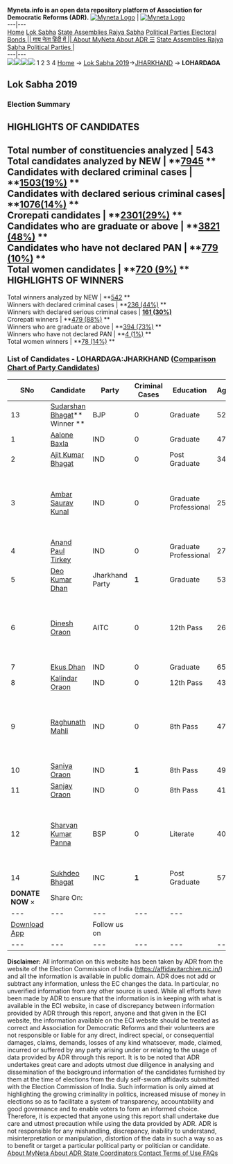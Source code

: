 **Myneta.info is an open data repository platform of Association for Democratic Reforms (ADR).**
[![Myneta Logo](https://www.myneta.info/lib/img/myneta-logo.png)](https://www.myneta.info/) | [![Myneta Logo](https://www.myneta.info/lib/img/adr-logo.png)](https://adrindia.org)  
---|---  
[Home](https://www.myneta.info/) [Lok Sabha](https://www.myneta.info/#ls "Lok Sabha") [ State Assemblies ](https://www.myneta.info/#sa "State Assemblies") [Rajya Sabha](https://www.myneta.info/#rs "Rajya Sabha") [Political Parties ](https://www.myneta.info/party "Political Parties") [ Electoral Bonds ](https://www.myneta.info/electoral_bonds "Electoral Bonds") [ || माय नेता हिंदी में || ](https://translate.google.co.in/translate?prev=hp&hl=en&js=y&u=www.myneta.info&sl=en&tl=hi&history_state0=) [ About MyNeta ](https://adrindia.org/content/about-myneta) [ About ADR ](https://adrindia.org/about-adr/who-we-are) [☰](javascript:void\(0\))
[ State Assemblies ](https://www.myneta.info/#sa "State Assemblies") [ Rajya Sabha ](https://www.myneta.info/#rs "Rajya Sabha") [ Political Parties ](https://www.myneta.info/party "Political Parties")
|   
---|---  
![](https://www.myneta.info/lib/img/banner/banner-1.png)![](https://www.myneta.info/lib/img/banner/banner-2.png)![](https://www.myneta.info/lib/img/banner/banner-3.png)![](https://www.myneta.info/lib/img/banner/banner-4.png)
1  2  3  4 
[Home](https://www.myneta.info/) → [Lok Sabha 2019](https://www.myneta.info/LokSabha2019/)→[JHARKHAND](https://www.myneta.info/LokSabha2019/index.php?action=show_constituencies&state_id=60) → **LOHARDAGA**
### 
## Lok Sabha 2019
###  Election Summary 
HIGHLIGHTS OF CANDIDATES  
---  
Total number of constituencies analyzed |  543   
Total candidates analyzed by NEW | **[7945](https://www.myneta.info/LokSabha2019/index.php?action=summary&subAction=candidates_analyzed&sort=candidate#summary) **  
Candidates with declared criminal cases | **[1503(19%)](https://www.myneta.info/LokSabha2019/index.php?action=summary&subAction=crime&sort=candidate#summary) **  
Candidates with declared serious criminal cases| **[1076(14%)](https://www.myneta.info/LokSabha2019/index.php?action=summary&subAction=serious_crime&sort=candidate#summary) **  
Crorepati candidates | **[2301(29%)](https://www.myneta.info/LokSabha2019/index.php?action=summary&subAction=crorepati&sort=candidate#summary) **  
Candidates who are graduate or above | **[3821 (48%)](https://www.myneta.info/LokSabha2019/index.php?action=summary&subAction=education&sort=candidate#summary) **  
Candidates who have not declared PAN | **[779 (10%)](https://www.myneta.info/LokSabha2019/index.php?action=summary&subAction=without_pan&sort=candidate#summary) **  
Total women candidates | **[720 (9%)](https://www.myneta.info/LokSabha2019/index.php?action=summary&subAction=women_candidate&sort=candidate#summary) **  
HIGHLIGHTS OF WINNERS  
---  
Total winners analyzed by NEW | **[542](https://www.myneta.info/LokSabha2019/index.php?action=summary&subAction=winner_analyzed&sort=candidate#summary) **  
Winners with declared criminal cases | **[236 (44%)](https://www.myneta.info/LokSabha2019/index.php?action=summary&subAction=winner_crime&sort=candidate#summary) **  
Winners with declared serious criminal cases | **[161 (30%)](https://www.myneta.info/LokSabha2019/index.php?action=summary&subAction=winner_serious_crime&sort=candidate#summary)**  
Crorepati winners | **[479 (88%)](https://www.myneta.info/LokSabha2019/index.php?action=summary&subAction=winner_crorepati&sort=candidate#summary) **  
Winners who are graduate or above | **[394 (73%)](https://www.myneta.info/LokSabha2019/index.php?action=summary&subAction=winner_education&sort=candidate#summary) **  
Winners who have not declared PAN | **[4 (1%)](https://www.myneta.info/LokSabha2019/index.php?action=summary&subAction=winner_without_pan&sort=candidate#summary) **  
Total women winners | **[78 (14%)](https://www.myneta.info/LokSabha2019/index.php?action=summary&subAction=winner_women&sort=candidate#summary) **  
### List of Candidates - LOHARDAGA:JHARKHAND ([Comparison Chart of Party Candidates](https://www.myneta.info/LokSabha2019/comparisonchart.php?constituency_id=587))
SNo | Candidate| Party| Criminal Cases| Education| Age| Total Assets| Liabilities  
---|---|---|---|---|---|---|---  
13  | [Sudarshan Bhagat](https://www.myneta.info/LokSabha2019/candidate.php?candidate_id=10265)** Winner ** | BJP | 0 | Graduate| 52 | Rs 1,29,47,303 ~ 1 Crore+ | Rs 5,25,000 ~ 5 Lacs+  
1  | [Aalone Baxla](https://www.myneta.info/LokSabha2019/candidate.php?candidate_id=10252) | IND | 0 | Graduate| 47 | Rs 27,38,947 ~ 27 Lacs+ | Rs 0 ~   
2  | [Ajit Kumar Bhagat](https://www.myneta.info/LokSabha2019/candidate.php?candidate_id=10253) | IND | 0 | Post Graduate| 34 | Rs 25,50,000 ~ 25 Lacs+ | Rs 0 ~   
3  | [Ambar Saurav Kunal](https://www.myneta.info/LokSabha2019/candidate.php?candidate_id=10254) | IND | 0 | Graduate Professional| 25 | ![](https://myneta.info/image_v2.php?myneta_folder=LokSabha2019&candidate_id=10254&col=ta) | ![](https://myneta.info/image_v2.php?myneta_folder=LokSabha2019&candidate_id=10254&col=lia)  
4  | [Anand Paul Tirkey](https://www.myneta.info/LokSabha2019/candidate.php?candidate_id=10255) | IND | 0 | Graduate Professional| 27 | Rs 26,47,000 ~ 26 Lacs+ | Rs 0 ~   
5  | [Deo Kumar Dhan](https://www.myneta.info/LokSabha2019/candidate.php?candidate_id=10256) | Jharkhand Party | **1** | Graduate| 53 | Rs 2,26,79,920 ~ 2 Crore+ | Rs 24,00,000 ~ 24 Lacs+  
6  | [Dinesh Oraon](https://www.myneta.info/LokSabha2019/candidate.php?candidate_id=10257) | AITC | 0 | 12th Pass| 26 | ![](https://myneta.info/image_v2.php?myneta_folder=LokSabha2019&candidate_id=10257&col=ta) | ![](https://myneta.info/image_v2.php?myneta_folder=LokSabha2019&candidate_id=10257&col=lia)  
7  | [Ekus Dhan](https://www.myneta.info/LokSabha2019/candidate.php?candidate_id=10258) | IND | 0 | Graduate| 65 | Rs 20,66,713 ~ 20 Lacs+ | Rs 0 ~   
8  | [Kalindar Oraon](https://www.myneta.info/LokSabha2019/candidate.php?candidate_id=10260) | IND | 0 | 12th Pass| 43 | Rs 16,36,800 ~ 16 Lacs+ | Rs 25,000 ~ 25 Thou+  
9  | [Raghunath Mahli](https://www.myneta.info/LokSabha2019/candidate.php?candidate_id=10262) | IND | 0 | 8th Pass| 47 | ![](https://myneta.info/image_v2.php?myneta_folder=LokSabha2019&candidate_id=10262&col=ta) | ![](https://myneta.info/image_v2.php?myneta_folder=LokSabha2019&candidate_id=10262&col=lia)  
10  | [Saniya Oraon](https://www.myneta.info/LokSabha2019/candidate.php?candidate_id=11253) | IND | **1** | 8th Pass| 49 | Rs 10,48,129 ~ 10 Lacs+ | Rs 0 ~   
11  | [Sanjay Oraon](https://www.myneta.info/LokSabha2019/candidate.php?candidate_id=10263) | IND | 0 | 8th Pass| 41 | Rs 13,52,000 ~ 13 Lacs+ | Rs 0 ~   
12  | [Sharvan Kumar Panna](https://www.myneta.info/LokSabha2019/candidate.php?candidate_id=10264) | BSP | 0 | Literate| 40 | ![](https://myneta.info/image_v2.php?myneta_folder=LokSabha2019&candidate_id=10264&col=ta) | ![](https://myneta.info/image_v2.php?myneta_folder=LokSabha2019&candidate_id=10264&col=lia)  
14  | [Sukhdeo Bhagat](https://www.myneta.info/LokSabha2019/candidate.php?candidate_id=10266) | INC | **1** | Post Graduate| 57 | Rs 2,00,94,142 ~ 2 Crore+ | Rs 39,35,029 ~ 39 Lacs+  
|  **DONATE NOW** × |  Share On:  | [](https://api.whatsapp.com/send?text=https%3A%2F%2Fmyneta.info%2Fpunjab2022%2Findex.php%3Faction%3Dshow_constituencies%26state_id%3D19) | [](https://www.facebook.com/sharer/sharer.php?u=https%3A%2F%2Fmyneta.info%2Fpunjab2022%2Findex.php%3Faction%3Dshow_constituencies%26state_id%3D19) | [](https://twitter.com/share?url=https%3A%2F%2Fmyneta.info%2Fpunjab2022%2Findex.php%3Faction%3Dshow_constituencies%26state_id%3D19)  
---|---|---|---|---  
| [ Download App ](https://play.google.com/store/apps/details?id=com.webrosoft.myneta1&pcampaignid=pcampaignidMKT-Other-global-all-co-prtnr-py-PartBadge-Mar2515-1) | [](https://play.google.com/store/apps/details?id=com.webrosoft.myneta1&pcampaignid=pcampaignidMKT-Other-global-all-co-prtnr-py-PartBadge-Mar2515-1) |  Follow us on  | [](https://www.facebook.com/adrindia.org/) | [](https://twitter.com/adrspeaks) | [](https://groups.google.com/g/national-election-watch?hl=en&pli=1) | [](https://www.instagram.com/adrspeaks/) | [](https://www.youtube.com/user/adrspeaks) | [](https://sharechat.com/profile/adrspeaks)  
---|---|---|---|---|---|---|---|---  
**Disclaimer:** All information on this website has been taken by ADR from the website of the Election Commission of India (https://affidavitarchive.nic.in/) and all the information is available in public domain. ADR does not add or subtract any information, unless the EC changes the data. In particular, no unverified information from any other source is used. While all efforts have been made by ADR to ensure that the information is in keeping with what is available in the ECI website, in case of discrepancy between information provided by ADR through this report, anyone and that given in the ECI website, the information available on the ECI website should be treated as correct and Association for Democratic Reforms and their volunteers are not responsible or liable for any direct, indirect special, or consequential damages, claims, demands, losses of any kind whatsoever, made, claimed, incurred or suffered by any party arising under or relating to the usage of data provided by ADR through this report. It is to be noted that ADR undertakes great care and adopts utmost due diligence in analysing and dissemination of the background information of the candidates furnished by them at the time of elections from the duly self-sworn affidavits submitted with the Election Commission of India. Such information is only aimed at highlighting the growing criminality in politics, increased misuse of money in elections so as to facilitate a system of transparency, accountability and good governance and to enable voters to form an informed choice. Therefore, it is expected that anyone using this report shall undertake due care and utmost precaution while using the data provided by ADR. ADR is not responsible for any mishandling, discrepancy, inability to understand, misinterpretation or manipulation, distortion of the data in such a way so as to benefit or target a particular political party or politician or candidate. 
[ About MyNeta ](https://adrindia.org/content/about-myneta) [ About ADR ](https://adrindia.org/about-adr/who-we-are) [ State Coordinators ](https://adrindia.org/about-adr/state-coordinators) [ Contact ](https://adrindia.org/contact-us) [ Terms of Use ](https://adrindia.org/content/adr-terms-use) [ FAQs ](https://adrindia.org/content/faqs)
